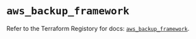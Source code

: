 # `aws_backup_framework`

Refer to the Terraform Registory for docs: [`aws_backup_framework`](https://registry.terraform.io/providers/hashicorp/aws/5.18.1/docs/resources/backup_framework).
